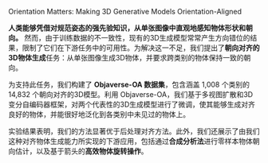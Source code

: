 Orientation Matters: Making 3D Generative Models Orientation-Aligned


**人类能够凭借对规范姿态的强先验知识，从单张图像中直观地感知物体形状和朝向。** 然而，由于训练数据的不一致性，现有的3D生成模型常常产生方向错位的结果，限制了它们在下游任务中的可用性。为解决这一不足，我们提出了**朝向对齐的3D物体生成**任务：从单张图像生成3D物体，并要求跨类别的物体保持一致的朝向。    

为支持此任务，我们构建了 **Objaverse-OA 数据集**，包含涵盖 1,008 个类别的 14,832 个朝向对齐的3D模型。利用 Objaverse-OA，我们基于多视图扩散和3D变分自编码器框架，对两个代表性的3D生成模型进行了微调，使其能够生成对齐良好的物体，并能很好地泛化到各类别中未见过的物体上。   

实验结果表明，我们的方法显著优于后处理对齐方法。此外，我们还展示了由我们这种对齐物体生成能力所实现的下游应用，包括通过**合成分析法**进行零样本物体朝向估计，以及基于箭头的**高效物体旋转操作**。   